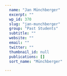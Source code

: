 ```yaml
---
  name: "Jan Münchberger"
  excerpt: ""
  wp_id: 370
  slug: "jan-munchberger"
  group: "Past Students"
  subtitle: ""
  website: ""
  email: ""
  twitter: ""
  thumbnail_id: null
  publications: []
  sort_name: "Münchberger"

---
```

